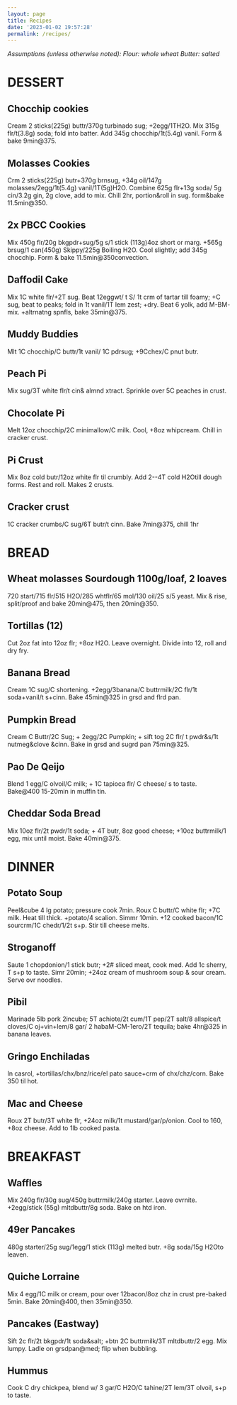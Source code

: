 ```yaml
---
layout: page
title: Recipes
date: '2023-01-02 19:57:28'
permalink: /recipes/
---
```


*Assumptions (unless otherwise noted): Flour: whole wheat Butter: salted*


# **DESSERT**


## **Chocchip cookies** 
Cream 2 sticks(225g) buttr/370g turbinado sug; +2egg/1TH2O. Mix 315g flr/t(3.8g) soda; fold into batter. Add 345g chocchip/1t(5.4g) vanil. Form & bake 9min@375.
## **Molasses Cookies** 
Crm 2 sticks(225g) butr+370g brnsug, +34g oil/147g molasses/2egg/1t(5.4g) vanil/1T(5g)H2O. Combine 625g flr+13g soda/ 5g cin/3.2g gin, 2g clove, add to mix. Chill 2hr, portion&roll in sug. form&bake 11.5min@350.
## **2x PBCC Cookies** 
Mix 450g flr/20g bkgpdr+sug/5g s/1 stick (113g)4oz short or marg. +565g brsug/1 can(450g) Skippy/225g Boiling H2O. Cool slightly; add 345g chocchip. Form & bake 11.5min@350convection.
## **Daffodil Cake** 
Mix 1C white flr/+2T sug. Beat 12eggwt/ t S/ 1t crm of tartar till foamy; +C sug, beat to peaks; fold in 1t vanil/1T lem zest; +dry. Beat 6 yolk, add M-BM- mix. +altrnatng spnfls, bake 35min@375.
## **Muddy Buddies** 
Mlt 1C chocchip/C buttr/1t vanil/ 1C pdrsug; +9Cchex/C pnut butr.
## **Peach Pi** 
Mix sug/3T white flr/t cin& almnd xtract. Sprinkle over 5C peaches in crust.
## **Chocolate Pi** 
Melt 12oz chocchip/2C minimallow/C milk. Cool, +8oz whipcream. Chill in cracker crust.
## **Pi Crust** 
Mix 8oz cold butr/12oz white flr til crumbly. Add 2--4T cold H2Otill dough forms. Rest and roll. Makes 2 crusts.
## **Cracker crust** 
1C cracker crumbs/C sug/6T butr/t cinn. Bake 7min@375, chill 1hr

# **BREAD**

## **Wheat molasses Sourdough 1100g/loaf, 2 loaves** 
720 start/715 flr/515 H2O/285 whtflr/65 mol/130 oil/25 s/5 yeast. Mix & rise, split/proof and bake 20min@475, then 20min@350.
## **Tortillas (12)** 
Cut 2oz fat into 12oz flr; +8oz H2O. Leave overnight. Divide into 12, roll and dry fry.
## **Banana Bread** 
Cream 1C sug/C shortening. +2egg/3banana/C buttrmilk/2C flr/1t soda+vanil/t s+cinn. Bake 45min@325 in grsd and flrd pan.
## **Pumpkin Bread** 
Cream C Buttr/2C Sug; + 2egg/2C Pumpkin; + sift tog 2C flr/ t pwdr&s/1t nutmeg&clove &cinn. Bake in grsd and sugrd pan 75min@325.
## **Pao De Qeijo** 
Blend 1 egg/C olvoil/C milk; + 1C tapioca flr/ C cheese/ s to taste. Bake@400 15-20min in muffin tin.
## **Cheddar Soda Bread** 
Mix 10oz flr/2t pwdr/1t soda; + 4T butr, 8oz good cheese; +10oz buttrmilk/1 egg, mix until moist. Bake 40min@375.

# **DINNER**

## **Potato Soup** 
Peel&cube 4 lg potato; pressure cook 7min. Roux C buttr/C white flr; +7C milk. Heat till thick. +potato/4 scalion. Simmr 10min. +12 cooked bacon/1C sourcrm/1C chedr/1/2t s+p. Stir till cheese melts.
## **Stroganoff** 
Saute 1 chopdonion/1 stick butr; +2# sliced meat, cook med. Add 1c sherry, T s+p to taste. Simr 20min; +24oz cream of mushroom soup & sour cream. Serve ovr noodles.
## **Pibil** 
Marinade 5lb pork 2incube; 5T achiote/2t cum/1T pep/2T salt/8 allspice/t cloves/C oj+vin+lem/8 gar/ 2 habaM-CM-1ero/2T tequila; bake 4hr@325 in banana leaves.
## **Gringo Enchiladas** 
In casrol, +tortillas/chx/bnz/rice/el pato sauce+crm of chx/chz/corn. Bake 350 til hot.
## **Mac and Cheese** 
Roux 2T butr/3T white flr, +24oz milk/1t mustard/gar/p/onion. Cool to 160, +8oz cheese. Add to 1lb cooked pasta.

# **BREAKFAST**

## **Waffles** 
Mix 240g flr/30g sug/450g buttrmilk/240g starter. Leave ovrnite. +2egg/stick (55g) mltdbuttr/8g soda. Bake on htd iron.
## **49er Pancakes** 
480g starter/25g sug/1egg/1 stick (113g) melted butr. +8g soda/15g H2Oto leaven.
## **Quiche Lorraine** 
Mix 4 egg/1C milk or cream, pour over 12bacon/8oz chz in crust pre-baked 5min. Bake 20min@400, then 35min@350.
## **Pancakes (Eastway)** 
Sift 2c flr/2t bkgpdr/1t soda&salt; +btn 2C buttrmilk/3T mltdbuttr/2 egg. Mix lumpy. Ladle on grsdpan@med; flip when bubbling.
## **Hummus** 
Cook C dry chickpea, blend w/ 3 gar/C H2O/C tahine/2T lem/3T olvoil, s+p to taste.

